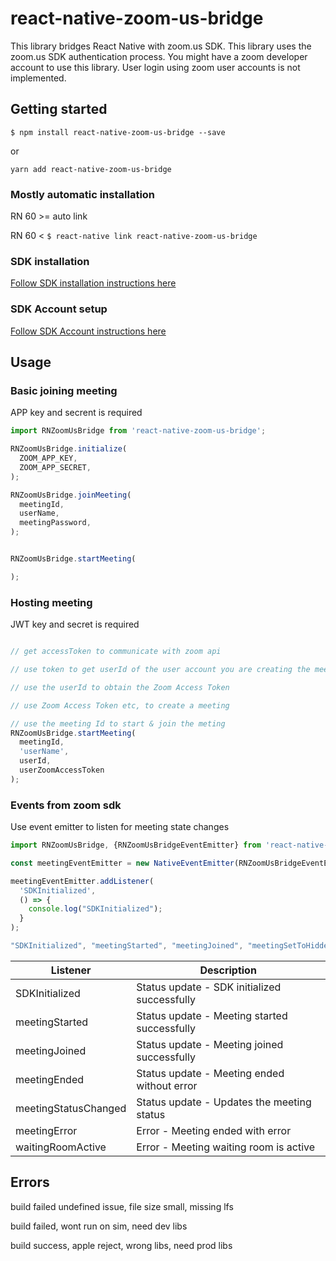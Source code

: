 # react-native-zoom-us-bridge
This library bridges React Native with zoom.us SDK. This library uses the zoom.us SDK authentication process. You might have a zoom developer account to use this library. User login using zoom user accounts is not implemented.

## Getting started

`$ npm install react-native-zoom-us-bridge --save`

or

`yarn add react-native-zoom-us-bridge`

### Mostly automatic installation

RN 60 >= auto link

RN 60 <
`$ react-native link react-native-zoom-us-bridge`

### SDK installation
[Follow SDK installation instructions here](SDK_INSTALLATION.md)

### SDK Account setup
[Follow SDK Account instructions here](SDK_ACCOUNT_SETUP.md)

## Usage

### Basic joining meeting
APP key and secrent is required
```javascript
import RNZoomUsBridge from 'react-native-zoom-us-bridge';

RNZoomUsBridge.initialize(
  ZOOM_APP_KEY,
  ZOOM_APP_SECRET,
);

RNZoomUsBridge.joinMeeting(
  meetingId,
  userName,
  meetingPassword,
);


RNZoomUsBridge.startMeeting(

);
```
### Hosting meeting
JWT key and secret is required

```javascript

// get accessToken to communicate with zoom api

// use token to get userId of the user account you are creating the meeting with

// use the userId to obtain the Zoom Access Token

// use Zoom Access Token etc, to create a meeting

// use the meeting Id to start & join the meting
RNZoomUsBridge.startMeeting(
  meetingId,
  'userName',
  userId,
  userZoomAccessToken
);
```

### Events from zoom sdk
Use event emitter to listen for meeting state changes
```javascript
import RNZoomUsBridge, {RNZoomUsBridgeEventEmitter} from 'react-native-zoom-us-bridge';

const meetingEventEmitter = new NativeEventEmitter(RNZoomUsBridgeEventEmitter);

meetingEventEmitter.addListener(
  'SDKInitialized',
  () => {
    console.log("SDKInitialized");
  }
);

"SDKInitialized", "meetingStarted", "meetingJoined", "meetingSetToHidden", "meetingEnded", "meetingStatusChanged", "waitingRoomActive", "meetingError"

```
| Listener             | Description                                  |
|----------------------|----------------------------------------------|
| SDKInitialized       | Status update - SDK initialized successfully |
| meetingStarted       | Status update - Meeting started successfully |
| meetingJoined        | Status update - Meeting joined successfully  |
| meetingEnded         | Status update - Meeting ended without error  |
| meetingStatusChanged | Status update - Updates the meeting status   |
| meetingError         | Error - Meeting ended with error             |
| waitingRoomActive    | Error - Meeting waiting room is active       |

## Errors
build failed undefined issue, file size small, missing lfs

build failed, wont run on sim, need dev libs

build success, apple reject, wrong libs, need prod libs